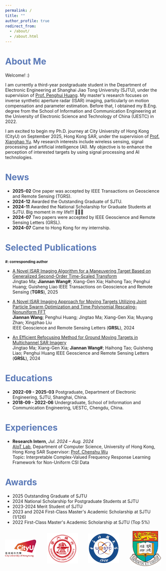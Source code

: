 ```yaml
---
permalink: /
title: ""
author_profile: true
redirect_from: 
  - /about/
  - /about.html
---
```

<span style="color: #5B7AB8;">About Me</span>
======
Welcome! :)

I am currently a third-year postgraduate student in the Department of Electronic Engineering at Shanghai Jiao Tong University (SJTU), under the supervision of [Prof. Penghui Huang](https://ee.sjtu.edu.cn/FacultyDetail.aspx?id=55&infoid=66&flag=66). My master's research focuses on inverse synthetic aperture radar (ISAR) imaging, particularly on motion compensation and parameter estimation. Before that, I obtained my B.Eng. degree from the School of Information and Communication Engineering at the University of Electronic Science and Technology of China (UESTC) in 2022. 

I am excited to begin my Ph.D. journey at City University of Hong Kong (CityU) on September 2025, Hong Kong SAR, under the supervision of [Prof. Xianghao Yu](https://www.ee.cityu.edu.hk/~alexyu/index.html). My research interests include wireless sensing, signal processing and artificial intelligence (AI). My objective is to enhance the perception of interested targets by using signal processing and AI technologies.

<span style="color: #5B7AB8;">News</span>
======
  * **2025-02**  One paper was accepted by IEEE Transactions on Geoscience and Remote Sensing (TGRS).
  * **2024-12**  Awarded the Outstanding Graduate of SJTU.
  * **2024-11**  Awarded the National Scholarship for Graduate Students at SJTU. Big moment in my life!!! 🥹🥹🥹
  * **2024-07**  Two papers were accepted by IEEE Geoscience and Remote Sensing Letters (GRSL).
  * **2024-07**  Came to Hong Kong for my internship.

<span style="color: #5B7AB8;">Selected Publications</span>
======
**<small>#: corresponding author</small>**

* <span style="color: blue;">[A Novel ISAR Imaging Algorithm for a Maneuvering Target Based on Generalized Second-Order Time-Scaled Transform](https://ieeexplore.ieee.org/document/10879390)</span>  
Jingtao Ma; **Jiannan Wang#**; Xiang-Gen Xia; Haihong Tao; Penghui Huang; Guisheng Liao
IEEE Transactions on Geoscience and Remote Sensing (**TGRS**), 2025

* <span style="color: blue;">[A Novel ISAR Imaging Approach for Moving Targets Utilizing Joint Particle Swarm Optimization and Time Polynomial Rescaling-Nonuniform FFT](https://ieeexplore.ieee.org/document/10604839)</span>  
**Jiannan Wang**; Penghui Huang; Jingtao Ma; Xiang-Gen Xia; Muyang Zhan; Xingzhao Liu  
IEEE Geoscience and Remote Sensing Letters (**GRSL**), 2024

* <span style="color: blue;">[An Efficient Refocusing Method for Ground Moving Targets in Multichannel SAR Imagery](https://ieeexplore.ieee.org/document/10620683)</span>  
 Jingtao Ma; Xiang-Gen Xia; **Jiannan Wang#**; Haihong Tao; Guisheng Liao; Penghui Huang
IEEE Geoscience and Remote Sensing Letters (**GRSL**), 2024

<span style="color: #5B7AB8;">Educations</span>
======
* **2022-09 - 2025-03**  Postgraduate, Department of Electronic Engineering, SJTU, Shanghai, China.  
* **2018-09 - 2022-06**  Undergraduate, School of Information and Communication Engineering, UESTC, Chengdu, China.  

<span style="color: #5B7AB8;">Experiences</span>
======
- **Research Intern**, *Jul. 2024 – Aug. 2024*  
  [AIoT Lab](https://aiot.hku.hk), Department of Computer Science, University of Hong Kong, Hong Kong SAR
  Supervisor: [Prof. Chenshu Wu](https://cswu.me)  
  Topic: Interpretable Complex-Valued Frequency Response Learning Framework for Non-Uniform CSI Data  

<!-- - [Other Experience] | [Institution Name], [Location] | [Time Period]  
  Advisor: [Advisor's Name]  
  Topic: [Research Topic]   -->

<span style="color: #5B7AB8;">Awards</span>
======
* 2025 Outstanding Graduate of SJTU 
* 2024 National Scholarship for Postgraduate Students at SJTU 
* 2023-2024 Merit Student of SJTU
* 2023 and 2024 First-Class Master's Academic Scholarship at SJTU (1/126)
* 2022 First-Class Master's Academic Scholarship at SJTU (Top 5%)



<!-- 添加 Logo -->
<div style="display: flex; justify-content: space-between; align-items: center; margin-top: 20px;">
  <img src="cityu-logo.png" alt="Logo 1" style="width: 100px; height: auto;">
  <img src="sjtu-logo.png" alt="Logo 2" style="width: 100px; height: auto;">
  <img src="uestc-logo.png" alt="Logo 3" style="width: 100px; height: auto;">
  <img src="hku-logo.png" alt="Logo 4" style="width: 100px; height: auto;">
</div>